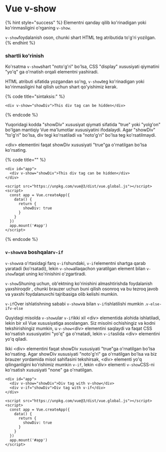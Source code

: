 # Vue v-show

{% hint style="success" %}
Elementni qanday qilib ko'rinadigan yoki ko'rinmasligini o'rganing `v-show`.

`v-show`foydalanish oson, chunki shart HTML teg atributida to'g'ri yozilgan.
{% endhint %}

### shartli ko'rinish

Ko'rsatma `v-show`shart "noto'g'ri" bo'lsa, CSS "display" xususiyati qiymatini "yo'q" ga o'rnatish orqali elementni yashiradi.

HTML atributi sifatida yozgandan so'ng, `v-show`teg ko'rinadigan yoki ko'rinmasligini hal qilish uchun shart qo'yishimiz kerak.

{% code title="sintaksis:" %}
```
<div v-show="showDiv">This div tag can be hidden</div>
```
{% endcode %}

Yuqoridagi kodda "showDiv" xususiyat qiymati sifatida "true" yoki "yolg'on" bo'lgan mantiqiy Vue ma'lumotlar xususiyatini ifodalaydi. Agar "showDiv" "to'g'ri" bo'lsa, div tegi ko'rsatiladi va "noto'g'ri" bo'lsa teg ko'rsatilmaydi.

\<div> elementini faqat showDiv xususiyati "true"ga o'rnatilgan bo'lsa ko'rsating.

{% code title="" %}
```
<div id="app">
  <div v-show="showDiv">This div tag can be hidden</div>
</div>

<script src="https://unpkg.com/vue@3/dist/vue.global.js"></script>
<script>
  const app = Vue.createApp({
    data() {
      return {
        showDiv: true
      }
    }
  })
  app.mount('#app')
</script>
```
{% endcode %}

### `v-show`va boshqalar`v-if`

`v-show`va o'rtasidagi farq `v-if`shundaki, `v-if`elementni shartga qarab yaratadi (ko'rsatadi), lekin `v-show`allaqachon yaratilgan element bilan `v-show`faqat uning ko'rinishini o'zgartiradi.

`v-show`Shuning uchun, ob'ektning ko'rinishini almashtirishda foydalanish yaxshiroqdir , chunki brauzer uchun buni qilish osonroq va bu tezroq javob va yaxshi foydalanuvchi tajribasiga olib kelishi mumkin.

`v-if`Over ishlatishning sababi `v-show`va bilan `v-if`ishlatilishi mumkin .`v-else-ifv-else`

Quyidagi misolda `v-show`ular `v-if`ikki xil \<div> elementida alohida ishlatiladi, lekin bir xil Vue xususiyatiga asoslangan. Siz misolni ochishingiz va kodni tekshirishingiz mumkin, u `v-show`\<div> elementini saqlaydi va faqat CSS ko'rsatish xususiyatini "yo'q" ga o'rnatadi, lekin `v-if`aslida \<div> elementini yo'q qiladi.

Ikki \<div> elementini faqat showDiv xususiyati "true"ga o'rnatilgan bo'lsa ko'rsating. Agar showDiv xususiyati "noto'g'ri" ga o'rnatilgan bo'lsa va biz brauzer yordamida misol sahifasini tekshirsak, \<div> elementi yo'q qilinganligini ko'rishimiz mumkin `v-if`, lekin \<div> elementi `v-show`CSS-ni ko'rsatish xususiyati "none" ga o'rnatilgan.

```
<div id="app">
  <div v-show="showDiv">Div tag with v-show</div>
  <div v-if="showDiv">Div tag with v-if</div>
</div>

<script src="https://unpkg.com/vue@3/dist/vue.global.js"></script>
<script>
  const app = Vue.createApp({
    data() {
      return {
        showDiv: true
      }
    }
  })
  app.mount('#app')
</script>
```
